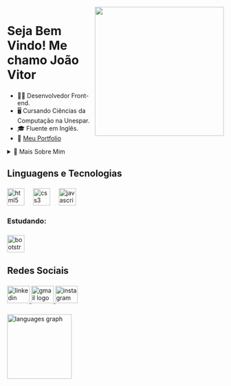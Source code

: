 <br clear="both">

<img align="right" height="300" src="https://cdn.pixabay.com/photo/2024/04/09/03/04/ai-generated-8684869_1280.jpg"/>

###

<h1 align="left">Seja Bem Vindo! Me chamo João Vitor</h1>

###

- 👨‍💻 Desenvolvedor Front-end.
- 🖥️ Cursando Ciências da Computação na Unespar.
- 🎓 Fluente em Inglês.
- 📓 [Meu Portfolio]()
<details>
  <summary>🧑 Mais Sobre Mim</summary>
  <p>Me interessei por programação em 2020, realizando cursos na Alura de lógica de programação, desenvolvimento web, entre outros, a partir disto comecei a me aprofundar mais neste mundo.</p>
  <p>Atualmente curso Ciência da Computação na UNESPAR, Universidade Estadual do Paraná, estou no primeiro ano aprendendo a liguagem de programação C.</p>
  <p>Sou fluente em inglês, me formei na escola CNA, e realizei o Cambridge Exam em 2022, obtendo B2 como nota.</p>
  <p>Também já estudei sobre a Engine Unity, programando alguns jogos simples e aprendendo C#, sendo assim, possuo básicos conhecimentos sobre isto.</p>
  
</details>

###

<h2 align="left">Linguagens e Tecnologias</h2>

###

<div align="left">
  <img src="https://cdn.jsdelivr.net/gh/devicons/devicon/icons/html5/html5-original.svg" height="40" alt="html5 logo"  />
  <img width="12" />
  <img src="https://cdn.jsdelivr.net/gh/devicons/devicon/icons/css3/css3-original.svg" height="40" alt="css3 logo"  />
  <img width="12" />
  <img src="https://cdn.jsdelivr.net/gh/devicons/devicon/icons/javascript/javascript-original.svg" height="40" alt="javascript logo"  />
</div>

###

<h3 align="left">Estudando:</h3>

###

<div align="left">
  <img src="https://skillicons.dev/icons?i=bootstrap" height="40" alt="bootstrap logo"  />
</div>

###

<h2 align="left">Redes Sociais</h2>

###

<div align="left">
  <a href="https://www.linkedin.com/in/jo%C3%A3o-vitor-domingos-b3594826a/" target="_blank">
    <img src="https://raw.githubusercontent.com/maurodesouza/profile-readme-generator/master/src/assets/icons/social/linkedin/default.svg" width="52" height="40" alt="linkedin logo"  />
  </a>
  <a href="mailto:joaovitorcdomingos@gmail.com" target="_blank">
    <img src="https://raw.githubusercontent.com/maurodesouza/profile-readme-generator/master/src/assets/icons/social/gmail/default.svg" width="52" height="40" alt="gmail logo"  />
  </a>
  <a href="https://www.instagram.com/jvdomingoss/" target="_blank">
    <img src="https://raw.githubusercontent.com/maurodesouza/profile-readme-generator/master/src/assets/icons/social/instagram/default.svg" width="52" height="40" alt="instagram logo"  />
  </a>
</div>

###

<div align="left">
  <img src="https://github-readme-stats.vercel.app/api/top-langs?username=jvdomingos&locale=pt-br&hide_title=false&layout=compact&card_width=320&langs_count=5&theme=github_dark&hide_border=false&order=2" height="150" alt="languages graph"  />
</div>

###
